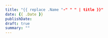```yaml
---
title: "{{ replace .Name "-" " " | title }}"
date: {{ .Date }}
publishDate:
draft: true
summary: ""
---
```

